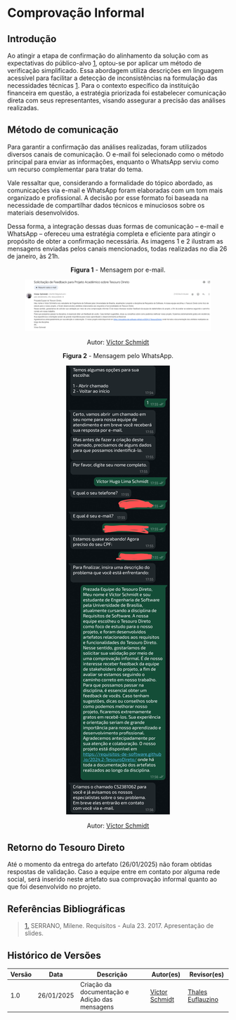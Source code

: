 
# Comprovação Informal

## Introdução

Ao atingir a etapa de confirmação do alinhamento da solução com as expectativas do público-alvo <a id="REF1" href="#anchor_1">1</a>, optou-se por aplicar um método de verificação simplificado. Essa abordagem utiliza descrições em linguagem acessível para facilitar a detecção de inconsistências na formulação das necessidades técnicas <a id="REF1" href="#anchor_1">1</a>. Para o contexto específico da instituição financeira em questão, a estratégia priorizada foi estabelecer comunicação direta com seus representantes, visando assegurar a precisão das análises realizadas.

## Método de comunicação

Para garantir a confirmação das análises realizadas, foram utilizados diversos canais de comunicação. O e-mail foi selecionado como o método principal para enviar as informações, enquanto o WhatsApp serviu como um recurso complementar para tratar do tema.

Vale ressaltar que, considerando a formalidade do tópico abordado, as comunicações via e-mail e WhatsApp foram elaboradas com um tom mais organizado e profissional. A decisão por esse formato foi baseada na necessidade de compartilhar dados técnicos e minuciosos sobre os materiais desenvolvidos.

Dessa forma, a integração dessas duas formas de comunicação – e-mail e WhatsApp – ofereceu uma estratégia completa e eficiente para atingir o propósito de obter a confirmação necessária. As imagens 1 e 2 ilustram as mensagens enviadas pelos canais mencionados, todas realizadas no dia 26 de janeiro, às 21h.

<center>

**Figura 1** - Mensagem por e-mail.

<font><figure markdown>![Mensagem por e-mail.](../assets/comprovacao-informal/emails.png)

Autor: [Víctor Schmidt](https://github.com/moonshinerd)

**Figura 2** - Mensagem pelo WhatsApp.

<font><figure markdown>![Mensagem pelo WhatsApp.](../assets/comprovacao-informal/whatsapp.png)

Autor: [Víctor Schmidt](https://github.com/moonshinerd)

</center>

## Retorno do Tesouro Direto
Até o momento da entrega do artefato (26/01/2025) não foram obtidas respostas de validação. Caso a equipe entre em contato por alguma rede social, será inserido neste artefato sua comprovação informal quanto ao que foi desenvolvido no projeto.

## Referências Bibliográficas

> <a id="anchor_1" href="#REF1">1.</a> SERRANO, Milene. Requisitos - Aula 23. 2017. Apresentação de slides.

## Histórico de Versões

| Versão | Data | Descrição | Autor(es) | Revisor(es) |
| --- | --- | --- | --- | --- |
| 1.0 | 26/01/2025 | Criação da documentação e Adição das mensagens | [Víctor Schmidt](https://github.com/moonshinerd) |  [Thales Euflauzino](https://github.com/thaleseuflauzino) |
